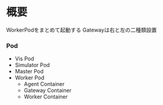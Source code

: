 # 概要
WorkerPodをまとめて起動する
Gatewayは右と左の二種類設置

### Pod
- Vis Pod
- Simulator Pod
- Master Pod
- Worker Pod
    - Agent Container
    - Gateway Container
    - Worker Container
 